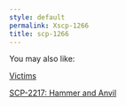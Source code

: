 ```yaml
---
style: default
permalink: Xscp-1266
title: scp-1266
---
```

You may also like:

[Victims](http://scp-wiki.net/victims)

[SCP-2217: Hammer and Anvil](http://scp-wiki.net/scp-2217)
